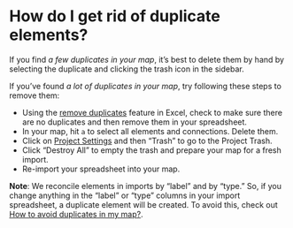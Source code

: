 # How do I get rid of duplicate elements?

If you find _a few duplicates in your map_, it’s best to delete them by hand by selecting the duplicate and clicking the trash icon in the sidebar.

If you’ve found _a lot of duplicates in your map_, try following these steps to remove them:
- Using the [remove duplicates](https://support.office.com/en-us/article/Filter-for-unique-values-or-remove-duplicate-values-ccf664b0-81d6-449b-bbe1-8daaec1e83c2) feature in Excel, check to make sure there are no duplicates and then remove them in your spreadsheet.
- In your map, hit `a` to select all elements and connections. Delete them.
- Click on [Project Settings](/overview/settings.html#locations-of-the-various-settings-menus) and then “Trash” to go to the Project Trash.
- Click “Destroy All” to empty the trash and prepare your map for a fresh import.
- Re-import your spreadsheet into your map.

**Note**: We reconcile elements in imports by “label” and by “type.” So, if you change anything in the “label” or “type” columns in your import spreadsheet, a duplicate element will be created. To avoid this, check out [How to avoid duplicates in my map?](/how-do-I-avoid-duplicates-in-imports.md).
